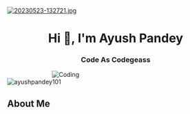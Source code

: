 [![20230523-132721.jpg](https://i.postimg.cc/4dyB4kDw/20230523-132721.jpg)](https://postimg.cc/JDwbKg4B)
<h1 align="center">Hi 👋, I'm Ayush Pandey</h1>
<h3 align="center">Code As Codegeass</h3>
<img align="right" alt="Coding" width="400" src="https://media.tenor.com/rePDfDWO3XoAAAAd/hacking.gif">

<p align="left"> <img src="https://komarev.com/ghpvc/?username=ayushpandey101&label=Profile%20views&color=0e75b6&style=flat" alt="ayushpandey101" /> </p>

## About Me

<svg fill="none" viewBox="0 0 800 200" width="800" height="200" xmlns="http://www.w3.org/2000/svg">
  <foreignObject width="100%" height="100%">
    <div xmlns="http://www.w3.org/1999/xhtml">
      <style>
        .typewriter h1, .typewriter h3, .typewriter p {
          overflow: hidden; /* Ensures the content is not revealed until the animation */
          border-right: .5em solid orange; /* Block cursor, thicker for block effect */
          white-space: nowrap; /* Keeps the content on a single line */
          margin: 0 auto; /* Gives that scrolling effect as the typing happens */
          letter-spacing: .15em; /* Adjust as needed */
          animation: 
            typing 3.5s steps(40, end),
            blink-caret .75s step-end infinite;
        }

        /* The typing effect */
        @keyframes typing {
          from { width: 0 }
          to { width: 100% }
        }

        /* The typewriter cursor effect */
        @keyframes blink-caret {
          from, to { border-color: transparent }
          50% { border-color: orange; }
        }
      </style>
      <div class="typewriter">
        <h1>Hi 👋, I'm Ayush Pandey</h1>
        <h3>Code As Codegeass</h3>
        <p>🌱 I’m currently learning <strong>Web Development, Python, Java</strong></p>
        <p>👯 I’m looking to collaborate on <strong>Web Development Projects</strong></p>
        <p>💬 Ask me about <strong>Python, Web Development (Front-end)</strong></p>
        <p>📫 How to reach me: <strong>sjas.ayushpandey101@gmail.com</strong></p>
        <p>⚡ Fun fact: <strong>Code As Codegeass</strong></p>
      </div>
    </div>
  </foreignObject>
</svg>

<p align="left"> <img src="https://komarev.com/ghpvc/?username=ayushpandey101&label=Profile%20views&color=0e75b6&style=flat" alt="ayushpandey101" /> </p>

<p align="left"> <a href="https://twitter.com/ayushpandey_101" target="blank"><img src="https://img.shields.io/twitter/follow/ayushpandey_101?logo=twitter&style=for-the-badge" alt="ayushpandey_101" /></a> </p>

<h3 align="left">Connect with me:</h3>
<p align="left">
<a href="https://twitter.com/ayushpandey_101" target="blank"><img align="center" src="https://raw.githubusercontent.com/rahuldkjain/github-profile-readme-generator/master/src/images/icons/Social/twitter.svg" alt="ayushpandey_101" height="30" width="40" /></a>
<a href="https://linkedin.com/in/𝐀𝐘𝐔𝐒𝐇 𝐏𝐀𝐍𝐃𝐄𝐘" target="blank"><img align="center" src="https://raw.githubusercontent.com/rahuldkjain/github-profile-readme-generator/master/src/images/icons/Social/linked-in-alt.svg" alt="𝐀𝐘𝐔𝐒𝐇 𝐏𝐀𝐍𝐃𝐄𝐘" height="30" width="40" /></a>
<a href="https://instagram.com/ayushpandey_101" target="blank"><img align="center" src="https://raw.githubusercontent.com/rahuldkjain/github-profile-readme-generator/master/src/images/icons/Social/instagram.svg" alt="ayushpandey_101" height="30" width="40" /></a>
<a href="https://discord.com/users/codegeass#8614" target="blank"><img align="center" src="https://raw.githubusercontent.com/rahuldkjain/github-profile-readme-generator/master/src/images/icons/Social/discord.svg" alt="codegeass#8614" height="30" width="40" /></a>
</p>

## Tech Stack

Using dynamic top languages from your repositories:

<picture>
  <source media="(prefers-color-scheme: dark)" srcset="https://github-readme-stats.vercel.app/api/top-langs/?username=ayushpandey101&layout=compact&theme=dark">
  <source media="(prefers-color-scheme: light)" srcset="https://github-readme-stats.vercel.app/api/top-langs/?username=ayushpandey101&layout=compact&theme=light">
  <img alt="Top Languages" src="https://github-readme-stats.vercel.app/api/top-langs/?username=ayushpandey101&layout=compact">
</picture>

## Stats

### GitHub Stats

<picture>
  <source media="(prefers-color-scheme: dark)" srcset="https://github-readme-stats.vercel.app/api?username=ayushpandey101&show_icons=true&theme=dark">
  <source media="(prefers-color-scheme: light)" srcset="https://github-readme-stats.vercel.app/api?username=ayushpandey101&show_icons=true&theme=light">
  <img alt="GitHub Stats" src="https://github-readme-stats.vercel.app/api?username=ayushpandey101&show_icons=true">
</picture>

### Streak Stats

<picture>
  <source media="(prefers-color-scheme: dark)" srcset="https://github-readme-streak-stats.herokuapp.com?user=ayushpandey101&theme=dark">
  <source media="(prefers-color-scheme: light)" srcset="https://github-readme-streak-stats.herokuapp.com?user=ayushpandey101&theme=light">
  <img alt="GitHub Streak" src="https://github-readme-streak-stats.herokuapp.com?user=ayushpandey101">
</picture>

---

<picture>
  <source media="(prefers-color-scheme: dark)" srcset="https://raw.githubusercontent.com/ayushpandey101/ayushpandey101/output/pacman-contribution-graph-dark.svg">
  <source media="(prefers-color-scheme: light)" srcset="https://raw.githubusercontent.com/ayushpandey101/ayushpandey101/output/pacman-contribution-graph.svg">
  <img alt="pacman contribution graph" src="https://raw.githubusercontent.com/ayushpandey101/ayushpandey101/output/pacman-contribution-graph.svg">
</picture>

---

<h3 align="left">Support:</h3>
<p><a href="https://www.buymeacoffee.com/ayushpandey101"> <img align="left" src="https://cdn.buymeacoffee.com/buttons/v2/default-yellow.png" height="50" width="210" alt="ayushpandey101" /></a></p><br><br>

---
## Trophies

![Trophies](https://github-profile-trophy.vercel.app/?username=ayushpandey101&theme=onedark)

## Footer

---

<p>
<a href="https://twitter.com/ayushpandey_101" target="blank"><img align="center" src="ayushpandey101/ayushpandey101/asset/X_logo.svg" alt="ayushpandey_101" height="30" width="40" /></a>
<a href="https://www.linkedin.com/in/ayushpandey101" target="blank"><img align="center" src="https://raw.githubusercontent.com/rahuldkjain/github-profile-readme-generator/master/src/images/icons/Social/linked-in-alt.svg" alt="ayushpandey_101" height="30" width="40" /></a>
<a href="https://instagram.com/ayushpandey_101" target="blank"><img align="center" src="https://raw.githubusercontent.com/rahuldkjain/github-profile-readme-generator/master/src/images/icons/Social/instagram.svg" alt="ayushpandey_101" height="30" width="40" /></a>
<a href="https://discord.gg/codegeass#8614" target="blank"><img align="center" src="https://raw.githubusercontent.com/rahuldkjain/github-profile-readme-generator/master/src/images/icons/Social/discord.svg" alt="codegeass#8614" height="30" width="40" /></a>
</p>


---